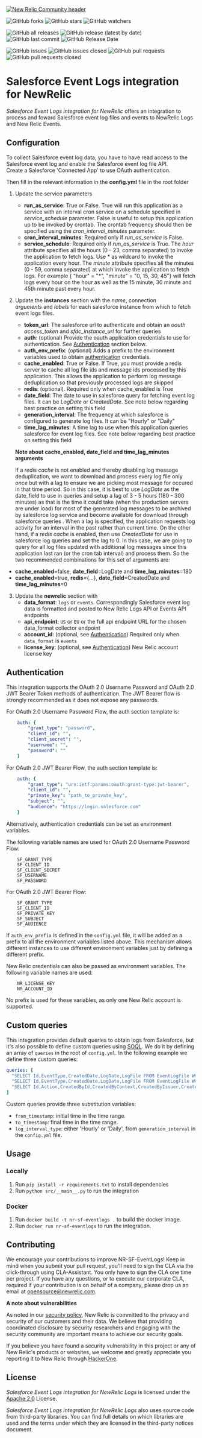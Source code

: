 [![New Relic Community header](https://opensource.newrelic.com/static/Community_Project-0c3079a4e4dbe2cbd05edc4f8e169d7b.png)](https://opensource.newrelic.com/oss-category/#new-relic-community)

![GitHub forks](https://img.shields.io/github/forks/newrelic/newrelic-logs-salesforce-eventlogfile?style=social)
![GitHub stars](https://img.shields.io/github/stars/newrelic/newrelic-logs-salesforce-eventlogfile?style=social)
![GitHub watchers](https://img.shields.io/github/watchers/newrelic/newrelic-logs-salesforce-eventlogfile?style=social)

![GitHub all releases](https://img.shields.io/github/downloads/newrelic/newrelic-logs-salesforce-eventlogfile/total)
![GitHub release (latest by date)](https://img.shields.io/github/v/release/newrelic/newrelic-logs-salesforce-eventlogfile)
![GitHub last commit](https://img.shields.io/github/last-commit/newrelic/newrelic-logs-salesforce-eventlogfile)
![GitHub Release Date](https://img.shields.io/github/release-date/newrelic/newrelic-logs-salesforce-eventlogfile)

![GitHub issues](https://img.shields.io/github/issues/newrelic/newrelic-logs-salesforce-eventlogfile)
![GitHub issues closed](https://img.shields.io/github/issues-closed/newrelic/newrelic-logs-salesforce-eventlogfile)
![GitHub pull requests](https://img.shields.io/github/issues-pr/newrelic/newrelic-logs-salesforce-eventlogfile)
![GitHub pull requests closed](https://img.shields.io/github/issues-pr-closed/newrelic/newrelic-logs-salesforce-eventlogfile)

# Salesforce Event Logs integration for NewRelic

*Salesforce Event Logs integration for NewRelic* offers an integration to process and foward Salesforce event log files and events to NewRelic Logs and New Relic Events.
    
## Configuration    

To collect Salesforce event log data, you have to have read access to the Salesforce event log and enable the Salesforce event log file API.    
Create a Salesforce 'Connected App' to use OAuth authentication.

Then fill in the relevant information in the **config.yml** file in the root folder     
  
 1. Update the service parameters 
	 - **run_as_service**:  True or False. True will run this application as a service with an interval cron service on a schedule specified in *service_schedule* parameter. False is useful to setup this application up to be invoked by crontab. The crontab frequency should then be specified using the *cron_interval_minutes* parameter.
	 - **cron_interval_minutes**:  Required only if *run_as_service* is False. 
	 - **service_schedule**: Required only if *run_as_service* is True. The *hour* attribute specifies all the hours (0 - 23, comma separated) to invoke the application to fetch logs. Use * as wildcard to invoke the application every hour. The *minute* attribute specifies all the minutes (0 - 59, comma separated) at which invoke the application to fetch logs. For example { "hour" = "*", "minute" = "0, 15, 30, 45"}  will fetch logs every hour on the hour as well as the 15 minute, 30 minute and 45th minute past every hour. 
	
 2. Update the **instances** section with the *name*, connection  
   *arguments* and *labels* for each salesforce instance from which to fetch event logs files.  
     
	- **token_url**: The salesforce url to authenticate and obtain an *oauth access_token* and *sfdc_instance_url* for further queries  
	- **auth**: (optional) Provide the oauth application credentials to use for authentication. See [Authentication](#authentication) section below.
	- **auth_env_prefix**: (optional) Adds a prefix to the environment variables used to obtain [authentication](#authentication) credentials.
	- **cache_enabled**: True or False. If True, you must provide a redis server to cache all log file ids and message ids processed by this application. This allows the application to perform log message deduplication so that previously processed logs are skipped  
	- **redis**: (optional). Required only when cache_enabled is True  
	- **date_field**: The date to use in salesforce query for fetching event log files. It can be *LogDate* or *CreatedDate*. See note below regarding best practice on setting this field  
	- **generation_interval**: The frequency at which salesforce is configured to generate log files. It can be "Hourly" or "Daily"  
	- **time_lag_minutes**: A time lag to use when this application queries salesforce for event log files. See note below regarding best practice on setting this field  

	**Note about cache_enabled, date_field and time_lag_minutes arguments**
	
	If a *redis cache* is not enabled and thereby disabling log message deduplication, we want to download and process every log file only *once* but with a lag to ensure we are picking most message for occured in that time period. So in this case, it is best to use *LogDate* as the date_field to use in queries and setup a lag of 3 - 5 hours (180 - 300 minutes) as that is the time it could take (when the production servers are under load) for most of the generated log messages to be archived by salesforce log service and become available for download through salesforce queries . When a lag is specified, the application requests log activity for an interval in the past rather than current time. On the other hand, if a *redis cache* is enabled, then use *CreatedDate* for use in salesforce log queries and set the lag to 0. In this case, we are going to query for all log files updated with additional log messages since this application last ran (or the cron tab interval) and process them. So the two recommended combinations for this set of arguments are:
  
   - **cache_enabled**=false, **date_field**=LogDate and **time_lag_minutes**=180  
   - **cache_enabled**=true, **redis**={...}, **date_field**=CreatedDate and **time_lag_minutes**=0  
          
 3. Update the **newrelic** section with
    - **data_format**: `logs` or `events`. Correspondingly Salesforce event log data is formatted and posted to New Relic Logs API or Events API endpoints
    - **api_endpoint**: `US` or `EU` or the full api endpoint URL for the chosen data_format collector endpoint
    - **account_id**: (optional, see [Authentication](#authentication)) Required only when `data_format` is `events`
    - **license_key**: (optional, see [Authentication](#authentication)) New Relic account license key

## Authentication

This integration supports the OAuth 2.0 Username Password and OAuth 2.0 JWT Bearer Token methods of authentication. The JWT Bearer flow is strongly recommended as it does not expose any passwords.

For OAuth 2.0 Username Password Flow, the auth section template is:

```yaml
	auth: {
		"grant_type": "password",
		"client_id": "",
		"client_secret": "",
		"username": "",
		"password": ""
	}
```

For OAuth 2.0 JWT Bearer Flow, the auth section template is:

```yaml
	auth: {
        "grant_type": "urn:ietf:params:oauth:grant-type:jwt-bearer",
        "client_id": "",
        "private_key": "path_to_private_key",
        "subject": "",
        "audience": "https://login.salesforce.com"
    }
```

Alternatively, authentication credentials can be set as environment variables.

The following variable names are used for OAuth 2.0 Username Password Flow:

```
    SF_GRANT_TYPE
    SF_CLIENT_ID
    SF_CLIENT_SECRET
    SF_USERNAME
    SF_PASSWORD
```

For OAuth 2.0 JWT Bearer Flow:

```
    SF_GRANT_TYPE
	SF_CLIENT_ID
    SF_PRIVATE_KEY
    SF_SUBJECT
    SF_AUDIENCE
```

If `auth_env_prefix` is defined in the `config.yml` file, it will be added as a prefix to all the environment variables listed above. This mechanism allows different instances to use different environment variables just by defining a different prefix.

New Relic credentials can also be passed as environment variables. The following variable names are used:

```
    NR_LICENSE_KEY
    NR_ACCOUNT_ID
```

No prefix is used for these variables, as only one New Relic account is supported.

## Custom queries

This integration provides default queries to obtain logs from Salesforce, but it's also possible to define custom queries using [SOQL](https://developer.salesforce.com/docs/atlas.en-us.soql_sosl.meta/soql_sosl/sforce_api_calls_soql.htm). We do it by defining an array of `queries` in the root of `config.yml`. In the following example we define three custom queries:

```yaml
queries: [
  "SELECT Id,EventType,CreatedDate,LogDate,LogFile FROM EventLogFile WHERE CreatedDate>={from_timestamp} AND EventType='RestApi' AND Interval='{log_interval_type}'",
  "SELECT Id,EventType,CreatedDate,LogDate,LogFile FROM EventLogFile WHERE CreatedDate>={from_timestamp} AND EventType='API' AND Interval='{log_interval_type}'",
  "SELECT Id,Action,CreatedById,CreatedByContext,CreatedByIssuer,CreatedDate,DelegateUser,Display,Section,ResponsibleNamespacePrefix FROM SetupAuditTrail WHERE CreatedDate>={from_timestamp}"
]
```

Custom queries provide three substitution variables:

- `from_timestamp`: initial time in the time range.
- `to_timestamp`: final time in the time range.
- `log_interval_type`: either 'Hourly' or 'Daily', from `generation_interval` in the `config.yml` file.

## Usage

### Locally

1. Run `pip install -r requirements.txt` to install dependencies
2. Run `python src/__main__.py` to run the integration

### Docker

1. Run `docker build -t nr-sf-eventlogs .` to build the docker image.
2. Run `docker run nr-sf-eventlogs` to run the integration.

## Contributing

We encourage your contributions to improve NR-SF-EventLogs! Keep in mind when you submit your pull request, you'll need to sign the CLA via the click-through using CLA-Assistant. You only have to sign the CLA one time per project. If you have any questions, or to execute our corporate CLA, required if your contribution is on behalf of a company, please drop us an email at opensource@newrelic.com.    
    
**A note about vulnerabilities**

As noted in our [security policy](../../security/policy), New Relic is committed to the privacy and security of our customers and their data. We believe that providing coordinated disclosure by security researchers and engaging with the security community are important means to achieve our security goals.    
    
If you believe you have found a security vulnerability in this project or any of New Relic's products or websites, we welcome and greatly appreciate you reporting it to New Relic through [HackerOne](https://hackerone.com/newrelic).    

## License

*Salesforce Event Logs integration for NewRelic Logs* is licensed under the [Apache 2.0](http://apache.org/licenses/LICENSE-2.0.txt) License.    
    
*Salesforce Event Logs integration for NewRelic Logs* also uses source code from third-party libraries. You can find full details on which libraries are used and the terms under which they are licensed in the third-party notices document.

